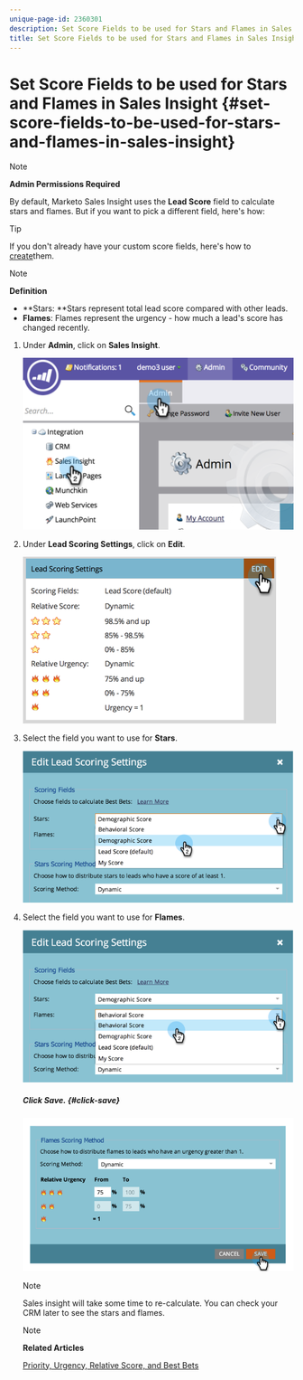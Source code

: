 ```yaml
---
unique-page-id: 2360301
description: Set Score Fields to be used for Stars and Flames in Sales Insight - Marketo Docs - Product Documentation
title: Set Score Fields to be used for Stars and Flames in Sales Insight
---
```


# Set Score Fields to be used for Stars and Flames in Sales Insight {#set-score-fields-to-be-used-for-stars-and-flames-in-sales-insight}

>[!NOTE]
>
>**Admin Permissions Required**

By default, Marketo Sales Insight uses the&nbsp;**Lead Score**&nbsp;field to calculate stars and flames. But if you want to pick a different field, here's how:

>[!TIP]
>
>If you don't already have your custom score fields, here's how to [create](../../../../../product-docs/administration/field-management/create-a-custom-field-in-marketo.md)them.

>[!NOTE]
>
>**Definition**
>
>* **Stars: **Stars represent total lead score compared with other leads.
>* **Flames**: Flames represent the urgency - how much a lead's score has changed recently. 
>

1. Under&nbsp;**Admin**, click on&nbsp;**Sales Insight**.

   ![](assets/image2014-9-16-13-3a27-3a19.png)

1. Under&nbsp;**Lead Scoring Settings**, click on&nbsp;**Edit**.

   ![](assets/image2014-9-16-13-3a27-3a33.png)

1. Select the field you want to use for&nbsp;**Stars**.

   ![](assets/image2014-9-16-13-3a27-3a45.png)

1. Select the field you want to use for **Flames**.

   ![](assets/image2014-9-16-13-3a28-3a1.png)

   ##### Click&nbsp;Save. {#click-save}

   ![](assets/image2014-9-16-13-3a28-3a18.png)

   >[!NOTE]
   >
   >Sales insight will take some time to re-calculate. You can check your CRM later to see the stars and flames.

   >[!NOTE]
   >
   >**Related Articles**
   >
   >
   >[Priority, Urgency, Relative Score, and Best Bets](priority-urgency-relative-score-and-best-bets.md)

